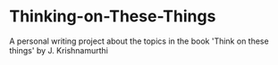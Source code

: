 # Thinking-on-These-Things
A personal writing project about the topics in the book 'Think on these things' by J. Krishnamurthi 
